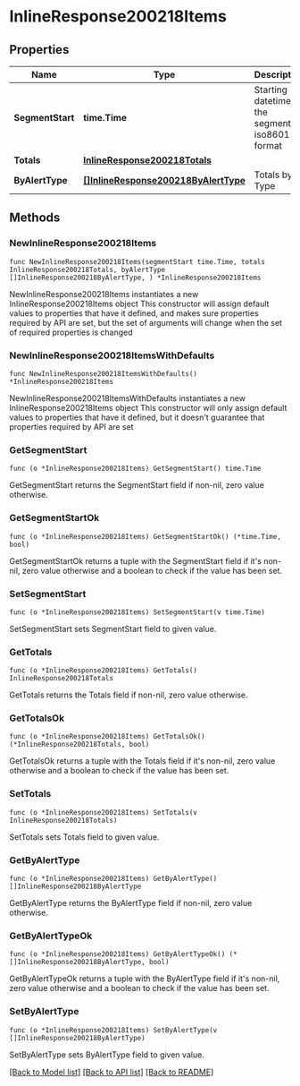 # InlineResponse200218Items

## Properties

Name | Type | Description | Notes
------------ | ------------- | ------------- | -------------
**SegmentStart** | **time.Time** | Starting datetime of the segment in iso8601 format | 
**Totals** | [**InlineResponse200218Totals**](InlineResponse200218Totals.md) |  | 
**ByAlertType** | [**[]InlineResponse200218ByAlertType**](InlineResponse200218ByAlertType.md) | Totals by Type | 

## Methods

### NewInlineResponse200218Items

`func NewInlineResponse200218Items(segmentStart time.Time, totals InlineResponse200218Totals, byAlertType []InlineResponse200218ByAlertType, ) *InlineResponse200218Items`

NewInlineResponse200218Items instantiates a new InlineResponse200218Items object
This constructor will assign default values to properties that have it defined,
and makes sure properties required by API are set, but the set of arguments
will change when the set of required properties is changed

### NewInlineResponse200218ItemsWithDefaults

`func NewInlineResponse200218ItemsWithDefaults() *InlineResponse200218Items`

NewInlineResponse200218ItemsWithDefaults instantiates a new InlineResponse200218Items object
This constructor will only assign default values to properties that have it defined,
but it doesn't guarantee that properties required by API are set

### GetSegmentStart

`func (o *InlineResponse200218Items) GetSegmentStart() time.Time`

GetSegmentStart returns the SegmentStart field if non-nil, zero value otherwise.

### GetSegmentStartOk

`func (o *InlineResponse200218Items) GetSegmentStartOk() (*time.Time, bool)`

GetSegmentStartOk returns a tuple with the SegmentStart field if it's non-nil, zero value otherwise
and a boolean to check if the value has been set.

### SetSegmentStart

`func (o *InlineResponse200218Items) SetSegmentStart(v time.Time)`

SetSegmentStart sets SegmentStart field to given value.


### GetTotals

`func (o *InlineResponse200218Items) GetTotals() InlineResponse200218Totals`

GetTotals returns the Totals field if non-nil, zero value otherwise.

### GetTotalsOk

`func (o *InlineResponse200218Items) GetTotalsOk() (*InlineResponse200218Totals, bool)`

GetTotalsOk returns a tuple with the Totals field if it's non-nil, zero value otherwise
and a boolean to check if the value has been set.

### SetTotals

`func (o *InlineResponse200218Items) SetTotals(v InlineResponse200218Totals)`

SetTotals sets Totals field to given value.


### GetByAlertType

`func (o *InlineResponse200218Items) GetByAlertType() []InlineResponse200218ByAlertType`

GetByAlertType returns the ByAlertType field if non-nil, zero value otherwise.

### GetByAlertTypeOk

`func (o *InlineResponse200218Items) GetByAlertTypeOk() (*[]InlineResponse200218ByAlertType, bool)`

GetByAlertTypeOk returns a tuple with the ByAlertType field if it's non-nil, zero value otherwise
and a boolean to check if the value has been set.

### SetByAlertType

`func (o *InlineResponse200218Items) SetByAlertType(v []InlineResponse200218ByAlertType)`

SetByAlertType sets ByAlertType field to given value.



[[Back to Model list]](../README.md#documentation-for-models) [[Back to API list]](../README.md#documentation-for-api-endpoints) [[Back to README]](../README.md)


